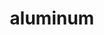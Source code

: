 ---
title: "aluminum"
layout: cache
categories: [package, develop]
meta: {"compilers": ["gcc@11.4.0", "gcc@7.5.0"], "num_specs": 53, "num_specs_by_stack": {"e4s-neoverse-v2": 16, "radiuss": 21, "root": 53}, "oss": ["ubuntu18.04", "ubuntu22.04"], "platforms": ["linux"], "stacks": ["e4s-neoverse-v2", "radiuss", "root"], "targets": ["neoverse_v2", "x86_64_v3"], "versions": ["1.4.1"]}
spec_details: [{"compiler": "gcc@11.4.0", "hash": "2bhhpsh2b5gswsi4j7xoawpfecqdzh33", "os": "ubuntu22.04", "platform": "linux", "size": "-", "stacks": ["root"], "target": "x86_64_v3", "variants": ["~benchmarks", "build_system=cmake", "build_type=Release", "~cuda", "generator=make", "~hang_check", "~ht", "~ipo", "~mpi_serialize", "~nccl", "~rocm", "+shared", "~stream_mem_ops", "~tests", "~thread_multiple", "~trace"], "versions": ["1.4.1"]}, {"compiler": "gcc@11.4.0", "hash": "2ni6kwsbljipm4vwdinhgnraw5it6pgn", "os": "ubuntu22.04", "platform": "linux", "size": "-", "stacks": ["e4s-neoverse-v2", "root"], "target": "neoverse_v2", "variants": ["~benchmarks", "build_system=cmake", "build_type=Release", "~cuda", "generator=make", "~hang_check", "~ht", "~ipo", "~mpi_serialize", "~nccl", "~rocm", "+shared", "~stream_mem_ops", "~tests", "~thread_multiple", "~trace"], "versions": ["1.4.1"]}, {"compiler": "gcc@11.4.0", "hash": "36n26k4jhs2ftong3q3npoa4iap7m5xb", "os": "ubuntu22.04", "platform": "linux", "size": "-", "stacks": ["e4s-neoverse-v2", "root"], "target": "neoverse_v2", "variants": ["~benchmarks", "build_system=cmake", "build_type=Release", "~cuda", "generator=make", "~hang_check", "~ht", "~ipo", "~mpi_serialize", "~nccl", "~rocm", "+shared", "~stream_mem_ops", "~tests", "~thread_multiple", "~trace"], "versions": ["1.4.1"]}, {"compiler": "gcc@11.4.0", "hash": "42h3xua7xlzujzvni5fes77nxejfwzvz", "os": "ubuntu22.04", "platform": "linux", "size": "-", "stacks": ["root"], "target": "x86_64_v3", "variants": ["~benchmarks", "build_system=cmake", "build_type=Release", "~cuda", "generator=make", "~hang_check", "~ht", "~ipo", "~mpi_serialize", "~nccl", "~rocm", "+shared", "~stream_mem_ops", "~tests", "~thread_multiple", "~trace"], "versions": ["1.4.1"]}, {"compiler": "gcc@11.4.0", "hash": "552fxn2zttfh7trbkyzmoibfaodx3ot7", "os": "ubuntu22.04", "platform": "linux", "size": "-", "stacks": ["e4s-neoverse-v2", "root"], "target": "neoverse_v2", "variants": ["~benchmarks", "build_system=cmake", "build_type=Release", "~cuda", "generator=make", "~hang_check", "~ht", "~ipo", "~mpi_serialize", "~nccl", "~rocm", "+shared", "~stream_mem_ops", "~tests", "~thread_multiple", "~trace"], "versions": ["1.4.1"]}, {"compiler": "gcc@7.5.0", "hash": "5bgwrdzqvv4yjgcxgjljv2sary5b3dql", "os": "ubuntu18.04", "platform": "linux", "size": "-", "stacks": ["radiuss", "root"], "target": "x86_64_v3", "variants": ["~benchmarks", "build_system=cmake", "build_type=Release", "~cuda", "generator=make", "~hang_check", "~ht", "~ipo", "~mpi_serialize", "~nccl", "~rocm", "+shared", "~stream_mem_ops", "~tests", "~thread_multiple", "~trace"], "versions": ["1.4.1"]}, {"compiler": "gcc@7.5.0", "hash": "5dj4ahpnfys3konkmumvsmpgjugi75x5", "os": "ubuntu18.04", "platform": "linux", "size": "-", "stacks": ["radiuss", "root"], "target": "x86_64_v3", "variants": ["~benchmarks", "build_system=cmake", "build_type=Release", "~cuda", "generator=make", "~hang_check", "~ht", "~ipo", "~mpi_serialize", "~nccl", "~rocm", "+shared", "~stream_mem_ops", "~tests", "~thread_multiple", "~trace"], "versions": ["1.4.1"]}, {"compiler": "gcc@11.4.0", "hash": "72y6nrgxbctqsb5zyo3uaeg45liswoe4", "os": "ubuntu22.04", "platform": "linux", "size": "-", "stacks": ["root"], "target": "x86_64_v3", "variants": ["~benchmarks", "build_system=cmake", "build_type=Release", "~cuda", "generator=make", "~hang_check", "~ht", "~ipo", "~mpi_serialize", "~nccl", "~rocm", "+shared", "~stream_mem_ops", "~tests", "~thread_multiple", "~trace"], "versions": ["1.4.1"]}, {"compiler": "gcc@11.4.0", "hash": "7adydez5lnlwdslteqhiz2unhoasujjg", "os": "ubuntu22.04", "platform": "linux", "size": "-", "stacks": ["root"], "target": "x86_64_v3", "variants": ["~benchmarks", "build_system=cmake", "build_type=Release", "~cuda", "generator=make", "~hang_check", "~ht", "~ipo", "~mpi_serialize", "~nccl", "~rocm", "+shared", "~stream_mem_ops", "~tests", "~thread_multiple", "~trace"], "versions": ["1.4.1"]}, {"compiler": "gcc@7.5.0", "hash": "7strhxmilwxlobhk2nw57klo4pdroklb", "os": "ubuntu18.04", "platform": "linux", "size": "-", "stacks": ["radiuss", "root"], "target": "x86_64_v3", "variants": ["~benchmarks", "build_system=cmake", "build_type=Release", "~cuda", "generator=make", "~hang_check", "~ht", "~ipo", "~mpi_serialize", "~nccl", "~rocm", "+shared", "~stream_mem_ops", "~tests", "~thread_multiple", "~trace"], "versions": ["1.4.1"]}, {"compiler": "gcc@11.4.0", "hash": "bfc24fgjqc27yi6mag7hi7hei7mnxmaa", "os": "ubuntu22.04", "platform": "linux", "size": "-", "stacks": ["e4s-neoverse-v2", "root"], "target": "neoverse_v2", "variants": ["~benchmarks", "build_system=cmake", "build_type=Release", "~cuda", "generator=make", "~hang_check", "~ht", "~ipo", "~mpi_serialize", "~nccl", "~rocm", "+shared", "~stream_mem_ops", "~tests", "~thread_multiple", "~trace"], "versions": ["1.4.1"]}, {"compiler": "gcc@11.4.0", "hash": "bniapaluzbeu4kvrg2355g77s6irrouk", "os": "ubuntu22.04", "platform": "linux", "size": "-", "stacks": ["root"], "target": "x86_64_v3", "variants": ["~benchmarks", "build_system=cmake", "build_type=Release", "~cuda", "generator=make", "~hang_check", "~ht", "~ipo", "~mpi_serialize", "~nccl", "~rocm", "+shared", "~stream_mem_ops", "~tests", "~thread_multiple", "~trace"], "versions": ["1.4.1"]}, {"compiler": "gcc@11.4.0", "hash": "brzobfsihzhegnfemfq2lwjmu2sy6wlx", "os": "ubuntu22.04", "platform": "linux", "size": "-", "stacks": ["root"], "target": "x86_64_v3", "variants": ["~benchmarks", "build_system=cmake", "build_type=Release", "~cuda", "generator=make", "~hang_check", "~ht", "~ipo", "~mpi_serialize", "~nccl", "~rocm", "+shared", "~stream_mem_ops", "~tests", "~thread_multiple", "~trace"], "versions": ["1.4.1"]}, {"compiler": "gcc@11.4.0", "hash": "bs24cypcbc5zjz7jfyb4qhs5lwtwmlyu", "os": "ubuntu22.04", "platform": "linux", "size": "-", "stacks": ["root"], "target": "x86_64_v3", "variants": ["~benchmarks", "build_system=cmake", "build_type=Release", "~cuda", "generator=make", "~hang_check", "~ht", "~ipo", "~mpi_serialize", "~nccl", "~rocm", "+shared", "~stream_mem_ops", "~tests", "~thread_multiple", "~trace"], "versions": ["1.4.1"]}, {"compiler": "gcc@7.5.0", "hash": "cf56laeaefmaty5u2b26g7tdsxis7rbk", "os": "ubuntu18.04", "platform": "linux", "size": "-", "stacks": ["radiuss", "root"], "target": "x86_64_v3", "variants": ["~benchmarks", "build_system=cmake", "build_type=Release", "~cuda", "generator=make", "~hang_check", "~ht", "~ipo", "~mpi_serialize", "~nccl", "~rocm", "+shared", "~stream_mem_ops", "~tests", "~thread_multiple", "~trace"], "versions": ["1.4.1"]}, {"compiler": "gcc@7.5.0", "hash": "cn4c6sofe6akb2ec5ooevy7p2oi67bs3", "os": "ubuntu18.04", "platform": "linux", "size": "-", "stacks": ["radiuss", "root"], "target": "x86_64_v3", "variants": ["~benchmarks", "build_system=cmake", "build_type=Release", "~cuda", "generator=make", "~hang_check", "~ht", "~ipo", "~mpi_serialize", "~nccl", "~rocm", "+shared", "~stream_mem_ops", "~tests", "~thread_multiple", "~trace"], "versions": ["1.4.1"]}, {"compiler": "gcc@11.4.0", "hash": "cwdhcezxp3wjeh6qmbe2y2dwhzbq5dww", "os": "ubuntu22.04", "platform": "linux", "size": "-", "stacks": ["e4s-neoverse-v2", "root"], "target": "neoverse_v2", "variants": ["~benchmarks", "build_system=cmake", "build_type=Release", "~cuda", "generator=make", "~hang_check", "~ht", "~ipo", "~mpi_serialize", "~nccl", "~rocm", "+shared", "~stream_mem_ops", "~tests", "~thread_multiple", "~trace"], "versions": ["1.4.1"]}, {"compiler": "gcc@11.4.0", "hash": "dljvsqqbc6iamqvkwsgbh3bfii44lups", "os": "ubuntu22.04", "platform": "linux", "size": "-", "stacks": ["e4s-neoverse-v2", "root"], "target": "neoverse_v2", "variants": ["~benchmarks", "build_system=cmake", "build_type=Release", "~cuda", "generator=make", "~hang_check", "~ht", "~ipo", "~mpi_serialize", "~nccl", "~rocm", "+shared", "~stream_mem_ops", "~tests", "~thread_multiple", "~trace"], "versions": ["1.4.1"]}, {"compiler": "gcc@11.4.0", "hash": "esdfe7z6uh4a2ojgcuuowispdgsktiw3", "os": "ubuntu22.04", "platform": "linux", "size": "-", "stacks": ["root"], "target": "x86_64_v3", "variants": ["~benchmarks", "build_system=cmake", "build_type=Release", "~cuda", "generator=make", "~hang_check", "~ht", "~ipo", "~mpi_serialize", "~nccl", "~rocm", "+shared", "~stream_mem_ops", "~tests", "~thread_multiple", "~trace"], "versions": ["1.4.1"]}, {"compiler": "gcc@7.5.0", "hash": "g5vagtv4osfnmw7ue27bbdhtjqdzpinr", "os": "ubuntu18.04", "platform": "linux", "size": "-", "stacks": ["radiuss", "root"], "target": "x86_64_v3", "variants": ["~benchmarks", "build_system=cmake", "build_type=Release", "~cuda", "generator=make", "~hang_check", "~ht", "~ipo", "~mpi_serialize", "~nccl", "~rocm", "+shared", "~stream_mem_ops", "~tests", "~thread_multiple", "~trace"], "versions": ["1.4.1"]}, {"compiler": "gcc@11.4.0", "hash": "htpz433kfyta2gzvhzurxfta3xb2yfav", "os": "ubuntu22.04", "platform": "linux", "size": "-", "stacks": ["e4s-neoverse-v2", "root"], "target": "neoverse_v2", "variants": ["~benchmarks", "build_system=cmake", "build_type=Release", "~cuda", "generator=make", "~hang_check", "~ht", "~ipo", "~mpi_serialize", "~nccl", "~rocm", "+shared", "~stream_mem_ops", "~tests", "~thread_multiple", "~trace"], "versions": ["1.4.1"]}, {"compiler": "gcc@7.5.0", "hash": "ie6vgpcdp5a5lfrbistvstt52ncpyt3q", "os": "ubuntu18.04", "platform": "linux", "size": "-", "stacks": ["radiuss", "root"], "target": "x86_64_v3", "variants": ["~benchmarks", "build_system=cmake", "build_type=Release", "~cuda", "generator=make", "~hang_check", "~ht", "~ipo", "~mpi_serialize", "~nccl", "~rocm", "+shared", "~stream_mem_ops", "~tests", "~thread_multiple", "~trace"], "versions": ["1.4.1"]}, {"compiler": "gcc@11.4.0", "hash": "j3lqhiiomigtf747n5nngjudn4xeddil", "os": "ubuntu22.04", "platform": "linux", "size": "-", "stacks": ["e4s-neoverse-v2", "root"], "target": "neoverse_v2", "variants": ["~benchmarks", "build_system=cmake", "build_type=Release", "~cuda", "generator=make", "~hang_check", "~ht", "~ipo", "~mpi_serialize", "~nccl", "~rocm", "+shared", "~stream_mem_ops", "~tests", "~thread_multiple", "~trace"], "versions": ["1.4.1"]}, {"compiler": "gcc@7.5.0", "hash": "j6k2u4iv4xyc7fgmjg4zh3i6mfb5y23t", "os": "ubuntu18.04", "platform": "linux", "size": "-", "stacks": ["radiuss", "root"], "target": "x86_64_v3", "variants": ["~benchmarks", "build_system=cmake", "build_type=Release", "~cuda", "generator=make", "~hang_check", "~ht", "~ipo", "~mpi_serialize", "~nccl", "~rocm", "+shared", "~stream_mem_ops", "~tests", "~thread_multiple", "~trace"], "versions": ["1.4.1"]}, {"compiler": "gcc@11.4.0", "hash": "jgeldpew4pbsufi7c5xrei7n4akwarw7", "os": "ubuntu22.04", "platform": "linux", "size": "-", "stacks": ["root"], "target": "x86_64_v3", "variants": ["~benchmarks", "build_system=cmake", "build_type=Release", "~cuda", "generator=make", "~hang_check", "~ht", "~ipo", "~mpi_serialize", "~nccl", "~rocm", "+shared", "~stream_mem_ops", "~tests", "~thread_multiple", "~trace"], "versions": ["1.4.1"]}, {"compiler": "gcc@11.4.0", "hash": "jkzpkb2kigkquyttzwovsiobffdmbadw", "os": "ubuntu22.04", "platform": "linux", "size": "-", "stacks": ["root"], "target": "x86_64_v3", "variants": ["~benchmarks", "build_system=cmake", "build_type=Release", "~cuda", "generator=make", "~hang_check", "~ht", "~ipo", "~mpi_serialize", "~nccl", "~rocm", "+shared", "~stream_mem_ops", "~tests", "~thread_multiple", "~trace"], "versions": ["1.4.1"]}, {"compiler": "gcc@7.5.0", "hash": "jvf75oyb3jwoio53as3kjda6kfea3gua", "os": "ubuntu18.04", "platform": "linux", "size": "-", "stacks": ["radiuss", "root"], "target": "x86_64_v3", "variants": ["~benchmarks", "build_system=cmake", "build_type=Release", "~cuda", "generator=make", "~hang_check", "~ht", "~ipo", "~mpi_serialize", "~nccl", "~rocm", "+shared", "~stream_mem_ops", "~tests", "~thread_multiple", "~trace"], "versions": ["1.4.1"]}, {"compiler": "gcc@7.5.0", "hash": "kq7rafdj4pbfihyeojgqhecmvcbr53bh", "os": "ubuntu18.04", "platform": "linux", "size": "-", "stacks": ["radiuss", "root"], "target": "x86_64_v3", "variants": ["~benchmarks", "build_system=cmake", "build_type=Release", "~cuda", "generator=make", "~hang_check", "~ht", "~ipo", "~mpi_serialize", "~nccl", "~rocm", "+shared", "~stream_mem_ops", "~tests", "~thread_multiple", "~trace"], "versions": ["1.4.1"]}, {"compiler": "gcc@7.5.0", "hash": "kx5tha4gzqwdwygmyxrpk52hkh3ziyy3", "os": "ubuntu18.04", "platform": "linux", "size": "-", "stacks": ["radiuss", "root"], "target": "x86_64_v3", "variants": ["~benchmarks", "build_system=cmake", "build_type=Release", "~cuda", "generator=make", "~hang_check", "~ht", "~ipo", "~mpi_serialize", "~nccl", "~rocm", "+shared", "~stream_mem_ops", "~tests", "~thread_multiple", "~trace"], "versions": ["1.4.1"]}, {"compiler": "gcc@11.4.0", "hash": "lg2dbrcfq7ylnw6gq3aw6bxrrnbyzc3n", "os": "ubuntu22.04", "platform": "linux", "size": "-", "stacks": ["root"], "target": "x86_64_v3", "variants": ["~benchmarks", "build_system=cmake", "build_type=Release", "~cuda", "generator=make", "~hang_check", "~ht", "~ipo", "~mpi_serialize", "~nccl", "~rocm", "+shared", "~stream_mem_ops", "~tests", "~thread_multiple", "~trace"], "versions": ["1.4.1"]}, {"compiler": "gcc@11.4.0", "hash": "lpmdll2l6ho65xfpmymaz43ti5kgxt3r", "os": "ubuntu22.04", "platform": "linux", "size": "-", "stacks": ["e4s-neoverse-v2", "root"], "target": "neoverse_v2", "variants": ["~benchmarks", "build_system=cmake", "build_type=Release", "~cuda", "generator=make", "~hang_check", "~ht", "~ipo", "~mpi_serialize", "~nccl", "~rocm", "+shared", "~stream_mem_ops", "~tests", "~thread_multiple", "~trace"], "versions": ["1.4.1"]}, {"compiler": "gcc@7.5.0", "hash": "lubpox56hmjf2zy6hwpbowf6hdbbmq7j", "os": "ubuntu18.04", "platform": "linux", "size": "-", "stacks": ["radiuss", "root"], "target": "x86_64_v3", "variants": ["~benchmarks", "build_system=cmake", "build_type=Release", "~cuda", "generator=make", "~hang_check", "~ht", "~ipo", "~mpi_serialize", "~nccl", "~rocm", "+shared", "~stream_mem_ops", "~tests", "~thread_multiple", "~trace"], "versions": ["1.4.1"]}, {"compiler": "gcc@11.4.0", "hash": "mkgd436a6zdrcrxiyy6vtoq4t6lvwpnx", "os": "ubuntu22.04", "platform": "linux", "size": "-", "stacks": ["e4s-neoverse-v2", "root"], "target": "neoverse_v2", "variants": ["~benchmarks", "build_system=cmake", "build_type=Release", "~cuda", "generator=make", "~hang_check", "~ht", "~ipo", "~mpi_serialize", "~nccl", "~rocm", "+shared", "~stream_mem_ops", "~tests", "~thread_multiple", "~trace"], "versions": ["1.4.1"]}, {"compiler": "gcc@11.4.0", "hash": "nv5h2iqvyuigzmx4ijfl5lkgua3kbu3a", "os": "ubuntu22.04", "platform": "linux", "size": "-", "stacks": ["root"], "target": "x86_64_v3", "variants": ["~benchmarks", "build_system=cmake", "build_type=Release", "~cuda", "generator=make", "~hang_check", "~ht", "~ipo", "~mpi_serialize", "~nccl", "~rocm", "+shared", "~stream_mem_ops", "~tests", "~thread_multiple", "~trace"], "versions": ["1.4.1"]}, {"compiler": "gcc@7.5.0", "hash": "onuervl3chmtfcwkjezbtob6zrlzscvn", "os": "ubuntu18.04", "platform": "linux", "size": "-", "stacks": ["radiuss", "root"], "target": "x86_64_v3", "variants": ["~benchmarks", "build_system=cmake", "build_type=Release", "~cuda", "generator=make", "~hang_check", "~ht", "~ipo", "~mpi_serialize", "~nccl", "~rocm", "+shared", "~stream_mem_ops", "~tests", "~thread_multiple", "~trace"], "versions": ["1.4.1"]}, {"compiler": "gcc@11.4.0", "hash": "qd26xg72vg3nzykni6zv3xyunc7ankud", "os": "ubuntu22.04", "platform": "linux", "size": "-", "stacks": ["e4s-neoverse-v2", "root"], "target": "neoverse_v2", "variants": ["~benchmarks", "build_system=cmake", "build_type=Release", "~cuda", "generator=make", "~hang_check", "~ht", "~ipo", "~mpi_serialize", "~nccl", "~rocm", "+shared", "~stream_mem_ops", "~tests", "~thread_multiple", "~trace"], "versions": ["1.4.1"]}, {"compiler": "gcc@11.4.0", "hash": "qf2xwpw5ng27jmbk7gwk37buihmpga6b", "os": "ubuntu22.04", "platform": "linux", "size": "-", "stacks": ["e4s-neoverse-v2", "root"], "target": "neoverse_v2", "variants": ["~benchmarks", "build_system=cmake", "build_type=Release", "~cuda", "generator=make", "~hang_check", "~ht", "~ipo", "~mpi_serialize", "~nccl", "~rocm", "+shared", "~stream_mem_ops", "~tests", "~thread_multiple", "~trace"], "versions": ["1.4.1"]}, {"compiler": "gcc@11.4.0", "hash": "qzt435wcfjfbddvasvxc26iglkqsey54", "os": "ubuntu22.04", "platform": "linux", "size": "-", "stacks": ["e4s-neoverse-v2", "root"], "target": "neoverse_v2", "variants": ["~benchmarks", "build_system=cmake", "build_type=Release", "~cuda", "generator=make", "~hang_check", "~ht", "~ipo", "~mpi_serialize", "~nccl", "~rocm", "+shared", "~stream_mem_ops", "~tests", "~thread_multiple", "~trace"], "versions": ["1.4.1"]}, {"compiler": "gcc@11.4.0", "hash": "sj6um6egasi6o55lll527xz7q5cdn3oe", "os": "ubuntu22.04", "platform": "linux", "size": "-", "stacks": ["root"], "target": "x86_64_v3", "variants": ["~benchmarks", "build_system=cmake", "build_type=Release", "~cuda", "generator=make", "~hang_check", "~ht", "~ipo", "~mpi_serialize", "~nccl", "~rocm", "+shared", "~stream_mem_ops", "~tests", "~thread_multiple", "~trace"], "versions": ["1.4.1"]}, {"compiler": "gcc@7.5.0", "hash": "tpinq3cetjxbxv33sik2mdvq6kfz3ysx", "os": "ubuntu18.04", "platform": "linux", "size": "-", "stacks": ["radiuss", "root"], "target": "x86_64_v3", "variants": ["~benchmarks", "build_system=cmake", "build_type=Release", "~cuda", "generator=make", "~hang_check", "~ht", "~ipo", "~mpi_serialize", "~nccl", "~rocm", "+shared", "~stream_mem_ops", "~tests", "~thread_multiple", "~trace"], "versions": ["1.4.1"]}, {"compiler": "gcc@11.4.0", "hash": "trdyrv35iecw4bpr7duipj5jk3fgdado", "os": "ubuntu22.04", "platform": "linux", "size": "-", "stacks": ["e4s-neoverse-v2", "root"], "target": "neoverse_v2", "variants": ["~benchmarks", "build_system=cmake", "build_type=Release", "~cuda", "generator=make", "~hang_check", "~ht", "~ipo", "~mpi_serialize", "~nccl", "~rocm", "+shared", "~stream_mem_ops", "~tests", "~thread_multiple", "~trace"], "versions": ["1.4.1"]}, {"compiler": "gcc@7.5.0", "hash": "vi4hft6jllymf2ay5etakwap2aa6ogw7", "os": "ubuntu18.04", "platform": "linux", "size": "-", "stacks": ["radiuss", "root"], "target": "x86_64_v3", "variants": ["~benchmarks", "build_system=cmake", "build_type=Release", "~cuda", "generator=make", "~hang_check", "~ht", "~ipo", "~mpi_serialize", "~nccl", "~rocm", "+shared", "~stream_mem_ops", "~tests", "~thread_multiple", "~trace"], "versions": ["1.4.1"]}, {"compiler": "gcc@7.5.0", "hash": "vxkpcw6oav426naxonjosjfjaewugca4", "os": "ubuntu18.04", "platform": "linux", "size": "-", "stacks": ["radiuss", "root"], "target": "x86_64_v3", "variants": ["~benchmarks", "build_system=cmake", "build_type=Release", "~cuda", "generator=make", "~hang_check", "~ht", "~ipo", "~mpi_serialize", "~nccl", "~rocm", "+shared", "~stream_mem_ops", "~tests", "~thread_multiple", "~trace"], "versions": ["1.4.1"]}, {"compiler": "gcc@11.4.0", "hash": "wvlqpiu2kelpusm65kl6zeoep3eg2wlf", "os": "ubuntu22.04", "platform": "linux", "size": "-", "stacks": ["root"], "target": "x86_64_v3", "variants": ["~benchmarks", "build_system=cmake", "build_type=Release", "~cuda", "generator=make", "~hang_check", "~ht", "~ipo", "~mpi_serialize", "~nccl", "~rocm", "+shared", "~stream_mem_ops", "~tests", "~thread_multiple", "~trace"], "versions": ["1.4.1"]}, {"compiler": "gcc@11.4.0", "hash": "x7tury76cmesoo2n7ofsx2gj335gzg76", "os": "ubuntu22.04", "platform": "linux", "size": "-", "stacks": ["root"], "target": "x86_64_v3", "variants": ["~benchmarks", "build_system=cmake", "build_type=Release", "~cuda", "generator=make", "~hang_check", "~ht", "~ipo", "~mpi_serialize", "~nccl", "~rocm", "+shared", "~stream_mem_ops", "~tests", "~thread_multiple", "~trace"], "versions": ["1.4.1"]}, {"compiler": "gcc@11.4.0", "hash": "xdl763tgqezwmbys6ukrbb6kcqmvieyw", "os": "ubuntu22.04", "platform": "linux", "size": "-", "stacks": ["root"], "target": "x86_64_v3", "variants": ["~benchmarks", "build_system=cmake", "build_type=Release", "~cuda", "generator=make", "~hang_check", "~ht", "~ipo", "~mpi_serialize", "~nccl", "~rocm", "+shared", "~stream_mem_ops", "~tests", "~thread_multiple", "~trace"], "versions": ["1.4.1"]}, {"compiler": "gcc@7.5.0", "hash": "xoxkm5yq7yzvklhrgsrbtomlfhyh5jgo", "os": "ubuntu18.04", "platform": "linux", "size": "-", "stacks": ["radiuss", "root"], "target": "x86_64_v3", "variants": ["~benchmarks", "build_system=cmake", "build_type=Release", "~cuda", "generator=make", "~hang_check", "~ht", "~ipo", "~mpi_serialize", "~nccl", "~rocm", "+shared", "~stream_mem_ops", "~tests", "~thread_multiple", "~trace"], "versions": ["1.4.1"]}, {"compiler": "gcc@11.4.0", "hash": "xvjdtp6qpo5vwuxa6b3vecgqfrqaguwr", "os": "ubuntu22.04", "platform": "linux", "size": "-", "stacks": ["e4s-neoverse-v2", "root"], "target": "neoverse_v2", "variants": ["~benchmarks", "build_system=cmake", "build_type=Release", "~cuda", "generator=make", "~hang_check", "~ht", "~ipo", "~mpi_serialize", "~nccl", "~rocm", "+shared", "~stream_mem_ops", "~tests", "~thread_multiple", "~trace"], "versions": ["1.4.1"]}, {"compiler": "gcc@7.5.0", "hash": "xzkfaygwjrg4qp26fsgvrmstg4ubcj2c", "os": "ubuntu18.04", "platform": "linux", "size": "-", "stacks": ["radiuss", "root"], "target": "x86_64_v3", "variants": ["~benchmarks", "build_system=cmake", "build_type=Release", "~cuda", "generator=make", "~hang_check", "~ht", "~ipo", "~mpi_serialize", "~nccl", "~rocm", "+shared", "~stream_mem_ops", "~tests", "~thread_multiple", "~trace"], "versions": ["1.4.1"]}, {"compiler": "gcc@11.4.0", "hash": "y42if6ys4zaxts6smkyu7aza5sn3v5gp", "os": "ubuntu22.04", "platform": "linux", "size": "-", "stacks": ["e4s-neoverse-v2", "root"], "target": "neoverse_v2", "variants": ["~benchmarks", "build_system=cmake", "build_type=Release", "~cuda", "generator=make", "~hang_check", "~ht", "~ipo", "~mpi_serialize", "~nccl", "~rocm", "+shared", "~stream_mem_ops", "~tests", "~thread_multiple", "~trace"], "versions": ["1.4.1"]}, {"compiler": "gcc@7.5.0", "hash": "ytd6dgpo3zgmcxt7yo6pgs5hhdsv4qp5", "os": "ubuntu18.04", "platform": "linux", "size": "-", "stacks": ["radiuss", "root"], "target": "x86_64_v3", "variants": ["~benchmarks", "build_system=cmake", "build_type=Release", "~cuda", "generator=make", "~hang_check", "~ht", "~ipo", "~mpi_serialize", "~nccl", "~rocm", "+shared", "~stream_mem_ops", "~tests", "~thread_multiple", "~trace"], "versions": ["1.4.1"]}, {"compiler": "gcc@7.5.0", "hash": "ytkyfx5bzig5i7jgmfzv4j4aduk2pe3p", "os": "ubuntu18.04", "platform": "linux", "size": "-", "stacks": ["radiuss", "root"], "target": "x86_64_v3", "variants": ["~benchmarks", "build_system=cmake", "build_type=Release", "~cuda", "generator=make", "~hang_check", "~ht", "~ipo", "~mpi_serialize", "~nccl", "~rocm", "+shared", "~stream_mem_ops", "~tests", "~thread_multiple", "~trace"], "versions": ["1.4.1"]}, {"compiler": "gcc@7.5.0", "hash": "zfceect23oncnrs4zzdv7l6l6dtwoxj6", "os": "ubuntu18.04", "platform": "linux", "size": "-", "stacks": ["radiuss", "root"], "target": "x86_64_v3", "variants": ["~benchmarks", "build_system=cmake", "build_type=Release", "~cuda", "generator=make", "~hang_check", "~ht", "~ipo", "~mpi_serialize", "~nccl", "~rocm", "+shared", "~stream_mem_ops", "~tests", "~thread_multiple", "~trace"], "versions": ["1.4.1"]}]
---